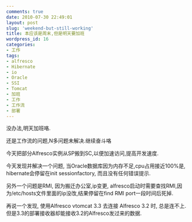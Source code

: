 ```yaml
---
comments: true
date: 2010-07-30 22:49:01
layout: post
slug: 'weekend-but-still-working'
title: 本应该是周末,但是明天要加班
wordpress_id: 16
categories:
- 工作
tags:
- alfresco
- Hibernate
- io
- Oracle
- SSI
- Tomcat
- 加班
- 工作
- 工作流
- 部署
---
```


没办法,明天加班咯.

还是工作流的问题,N多问题未解决.继续奋斗咯

今天把部分Alfresco实例从SP搬到SC,以便加速访问,提高开发速度.

今天发现并解决一个问题, 当Oracle数据库因为内存不足,cpu占用接近100%是, hibernate会停留在init sessionfactory, 而且没有任何错误提示.

另外一个问题是RMI, 因为搬迁办公室,ip变更, alfresco启动时需要查找RMI,因为/etc/hosts文件里面的ip没改,结果停留在find RMI port一段时间后死掉.

再说一个发现, 使用Alfresco vtomcat 3.3 去连接 Alfresco 3.2 时, 总是连不上. 但是3.3的部署接收器却能接收3.2的Alfresco发过来的数据.
